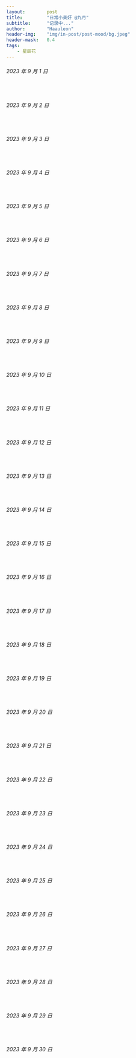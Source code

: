 ```yaml
---
layout:        post
title:         "日常小美好 @九月"
subtitle:      "记录中..."
author:        "Haauleon"
header-img:    "img/in-post/post-mood/bg.jpeg"
header-mask:   0.4
tags:
    - 星辰花
---
```


###### 2023 年 9 月 1 日
&emsp;&emsp;

###### 2023 年 9 月 2 日
&emsp;&emsp;

###### 2023 年 9 月 3 日
&emsp;&emsp;

###### 2023 年 9 月 4 日
&emsp;&emsp;

###### 2023 年 9 月 5 日
&emsp;&emsp;

###### 2023 年 9 月 6 日
&emsp;&emsp;

###### 2023 年 9 月 7 日
&emsp;&emsp;

###### 2023 年 9 月 8 日
&emsp;&emsp;

###### 2023 年 9 月 9 日
&emsp;&emsp;

###### 2023 年 9 月 10 日
&emsp;&emsp;

###### 2023 年 9 月 11 日
&emsp;&emsp;

###### 2023 年 9 月 12 日
&emsp;&emsp;

###### 2023 年 9 月 13 日
&emsp;&emsp;

###### 2023 年 9 月 14 日
&emsp;&emsp;

###### 2023 年 9 月 15 日
&emsp;&emsp;

###### 2023 年 9 月 16 日
&emsp;&emsp;

###### 2023 年 9 月 17 日
&emsp;&emsp;

###### 2023 年 9 月 18 日
&emsp;&emsp;

###### 2023 年 9 月 19 日
&emsp;&emsp;

###### 2023 年 9 月 20 日
&emsp;&emsp;

###### 2023 年 9 月 21 日
&emsp;&emsp;

###### 2023 年 9 月 22 日
&emsp;&emsp;

###### 2023 年 9 月 23 日
&emsp;&emsp;

###### 2023 年 9 月 24 日
&emsp;&emsp;

###### 2023 年 9 月 25 日
&emsp;&emsp;

###### 2023 年 9 月 26 日
&emsp;&emsp;

###### 2023 年 9 月 27 日
&emsp;&emsp;

###### 2023 年 9 月 28 日
&emsp;&emsp;

###### 2023 年 9 月 29 日
&emsp;&emsp;

###### 2023 年 9 月 30 日
&emsp;&emsp;